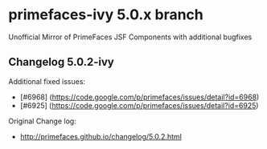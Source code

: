primefaces-ivy 5.0.x branch
===========================

Unofficial Mirror of PrimeFaces JSF Components with additional bugfixes


Changelog 5.0.2-ivy
---------------------------
Additional fixed issues:
 * [#6968] (https://code.google.com/p/primefaces/issues/detail?id=6968)
 * [#6925] (https://code.google.com/p/primefaces/issues/detail?id=6925)

Original Change log:
* http://primefaces.github.io/changelog/5.0.2.html
